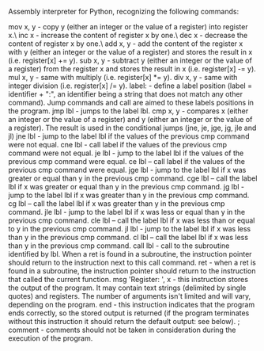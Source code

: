 Assembly interpreter for Python, recognizing the following commands: 

mov x, y - copy y (either an integer or the value of a register) into register x.\\
inc x - increase the content of register x by one.\\
dec x - decrease the content of register x by one.\\
add x, y - add the content of the register x with y (either an integer or the value of a register) and stores the result in x (i.e. register[x] += y).
sub x, y - subtract y (either an integer or the value of a register) from the register x and stores the result in x (i.e. register[x] -= y).
mul x, y - same with multiply (i.e. register[x] *= y).
div x, y - same with integer division (i.e. register[x] /= y).
label: - define a label position (label = identifier + ":", an identifier being a string that does not match any other command). Jump commands and call are aimed to these labels positions in the program.
jmp lbl - jumps to the label lbl.
cmp x, y - compares x (either an integer or the value of a register) and y (either an integer or the value of a register). The result is used in the conditional jumps (jne, je, jge, jg, jle and jl)
jne lbl - jump to the label lbl if the values of the previous cmp command were not equal.
cne lbl - call label if the values of the previous cmp command were not equal.
je lbl - jump to the label lbl if the values of the previous cmp command were equal.
ce lbl – call label if the values of the previous cmp command were equal.
jge lbl - jump to the label lbl if x was greater or equal than y in the previous cmp command.
cge lbl – call the label lbl if x was greater or equal than y in the previous cmp command.
jg lbl - jump to the label lbl if x was greater than y in the previous cmp command.
cg lbl – call the label lbl if x was greater than y in the previous cmp command.
jle lbl - jump to the label lbl if x was less or equal than y in the previous cmp command.
cle lbl – call the label lbl if x was less than  or equal to y in the previous cmp command.
jl lbl - jump to the label lbl if x was less than y in the previous cmp command.
cl lbl – call the label lbl if x was less than y in the previous cmp command.
call lbl - call to the subroutine identified by lbl. When a ret is found in a subroutine, the instruction pointer should return to the instruction next to this call command.
ret - when a ret is found in a subroutine, the instruction pointer should return to the instruction that called the current function.
msg 'Register: ', x - this instruction stores the output of the program. It may contain text strings (delimited by single quotes) and registers. The number of arguments isn't limited and will vary, depending on the program.
end - this instruction indicates that the program ends correctly, so the stored output is returned (if the program terminates without this instruction it should return the default output: see below).
; comment - comments should not be taken in consideration during the execution of the program.

